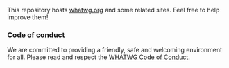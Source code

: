 This repository hosts [whatwg.org](https://whatwg.org/) and some related sites. Feel free to help improve them!

### Code of conduct

We are committed to providing a friendly, safe and welcoming environment for all. Please read and respect the [WHATWG Code of Conduct](https://whatwg.org/code-of-conduct).
